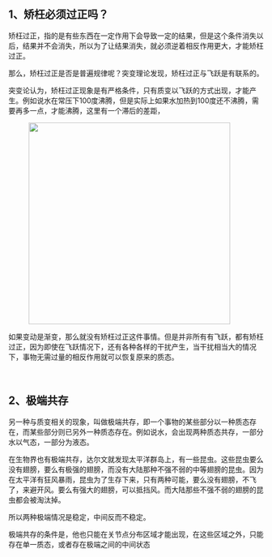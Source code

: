 <h2>1、矫枉必须过正吗？</h2><p data-pid="42gl6cNn">矫枉过正，指的是有些东西在一定作用下会导致一定的结果，但是这个条件消失以后，结果并不会消失，所以为了让结果消失，就必须逆着相反作用更大，才能矫枉过正。</p><p data-pid="bGUHIcvf">那么，矫枉过正是否是普遍规律呢？突变理论发现，矫枉过正与飞跃是有联系的。</p><p data-pid="qCsffCSY">突变论认为，矫枉过正现象是有严格条件，只有质变以飞跃的方式出现，才能产生。例如说水在常压下100度沸腾，但是实际上如果水加热到100度还不沸腾，需要再多一点，才能沸腾，这里有一个滞后的差距，</p><figure data-size="normal"><img src="https://picx.zhimg.com/v2-14255d88288797db08b5b05cddc7ce3a_720w.jpg?source=d16d100b" data-caption="" data-size="normal" data-rawwidth="398" data-rawheight="322" class="content_image" width="398"></figure><p data-pid="iQwmlfsP">如果变动是渐变，那么就没有矫枉过正这件事情。但是并非所有有飞跃，都有矫枉过正，因为即使在飞跃情况下，还有各种各样的干扰产生，当干扰相当大的情况下，事物无需过量的相反作用就可以恢复原来的质态。</p><p><br></p><h2>2、极端共存</h2><p data-pid="eAJV32ai">另一种与质变相关的现象，叫做极端共存，即一个事物的某些部分以一种质态存在，而某些部分则已另外一种质态存在。例如说水，会出现两种质态共存，一部分水以气态，一部分为液态。</p><p data-pid="cVKs5diQ">在生物界也有极端共存，达尔文就发现太平洋群岛上，有一些昆虫。这些昆虫要么没有翅膀，要么有极强的翅膀，而没有大陆那种不强不弱的中等翅膀的昆虫。因为在太平洋有狂风暴雨，昆虫为了生存下来，只有两种可能，要么没有翅膀，不飞了，来避开风。要么有强大的翅膀，可以抵挡风。而大陆那些不强不弱的翅膀的昆虫都会被淘汰掉。</p><p data-pid="sZ2Qo9g_">所以两种极端情况是稳定，中间反而不稳定。</p><p data-pid="SFAV0bp8">极端共存的条件是，他也只能在关节点分布区域才能出现，在这些区域之外，只能存在单一质态，或者存在极端之间的中间状态</p><p></p><p></p><p></p><p></p><p></p><p></p><p></p><p></p><p></p><p></p><p></p>